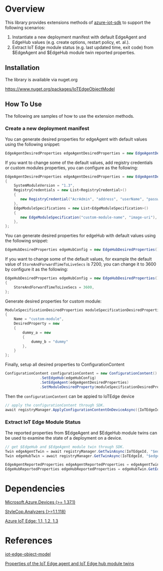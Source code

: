 # Overview
This library provides extensions methods of [azure-iot-sdk](https://github.com/Azure/azure-iot-sdk-csharp) to support the following scenarios:

1. Instantiate a new deployment manifest with default EdgeAgent and EdgeHub values (e.g. create options, restart policy, et. al.).
2. Extract IoT Edge module status (e.g. last updated time, exit code) from $EdgeAgent and $EdgeHub module twin reported properties.

## Installation
The library is available via nuget.org

https://www.nuget.org/packages/IoTEdgeObjectModel

## How To Use
The following are samples of how to use the extension methods.

### Create a new deployment manifest

You can generate desired properties for edgeAgent with default values using the following snippet:
```csharp
EdgeAgentDesiredProperties edgeAgentDesiredProperties = new EdgeAgentDesiredProperties();
```
If you want to change some of the default values, add registry credentials or custom modules properties, you can configure as the following:
```csharp
EdgeAgentDesiredProperties edgeAgentDesiredProperties = new EdgeAgentDesiredProperties()
{
    SystemModuleVersion = "1.3",
    RegistryCredentials = new List<RegistryCredential>()
    {
       new RegistryCredential("AcrAdmin", "address", "userName", "password"),
    },
    EdgeModuleSpecifications = new List<EdgeModuleSpecification>()
    {
       new EdgeModuleSpecification("custom-module-name", "image-uri"),
    },
};
```
You can generate desired properties for edgeHub with default values using the following snippet:
```csharp
EdgeHubDesiredProperties edgeHubConfig = new EdgeHubDesiredProperties();
```
If you want to change some of the default values, for example the default value of `StoreAndForwardTimeToLiveSecs` is 7200, you can change it to 3600 by configure it as the following:
```csharp
EdgeHubDesiredProperties edgeHubConfig = new EdgeHubDesiredProperties()
{
    StoreAndForwardTimeToLiveSecs = 3600,
};
```
Generate desired properties for custom module:
```csharp
ModuleSpecificationDesiredProperties moduleSpecificationDesiredProperties = new ModuleSpecificationDesiredProperties()
{
    Name = "custom-module",
    DesiredProperty = new
    {
        dummy_a = new
        {
            dummy_b = "dummy"
        },
    }
};
```
Finally, setup all desired properties to ConfigurationContent
```csharp
ConfigurationContent configurationContent = new ConfigurationContent()
                .SetEdgeHub(edgeHubConfig)
                .SetEdgeAgent(edgeAgentDesiredProperties)
                .SetModuleDesiredProperty(moduleSpecificationDesiredProperties);
```
Then the `configurationContent` can be appied to IoTEdge device
```csharp
// apply the configurationContent through SDK.
await registryManager.ApplyConfigurationContentOnDeviceAsync({IoTEdgeId}, configurationContent).ConfigureAwait(false);
```
### Extract IoT Edge Module Status
The reported properties from $EdgeAgent and $EdgeHub module twins can be used to examine the state of a deployment on a device.
```csharp
// get $EdgeHub and $EdgeAgent module twin through SDK.
Twin edgeAgentTwin = await registryManager.GetTwinAsync(IoTEdgeId, "$edgeAgent").ConfigureAwait(false);
Twin edgeHubTwin = await registryManager.GetTwinAsync(IoTEdgeId, "$edgeHub").ConfigureAwait(false);

EdgeAgentReportedProperties edgeAgentReportedProperties = edgeAgentTwin.GetEdgeAgentReportedProperties();
EdgeHubReportedProperties edgeHubReportedProperties = edgeHubTwin.GetEdgeHubReportedProperties();
```
# Dependencies
[Microsoft.Azure.Devices (>= 1.37.1)](https://www.nuget.org/packages/Microsoft.Azure.Devices/1.37.1)

[StyleCop.Analyzers (>=1.1.118)](https://www.nuget.org/packages/StyleCop.Analyzers/1.1.118)

[Azure IoT Edge: 1.1, 1.2, 1.3](https://docs.microsoft.com/en-us/azure/iot-edge/version-history?view=iotedge-2020-11)

# References
[iot-edge-object-model](https://github.com/Azure/iot-edge-object-model)

[Properties of the IoT Edge agent and IoT Edge hub module twins](https://docs.microsoft.com/en-us/azure/iot-edge/module-edgeagent-edgehub?view=iotedge-2020-11)
